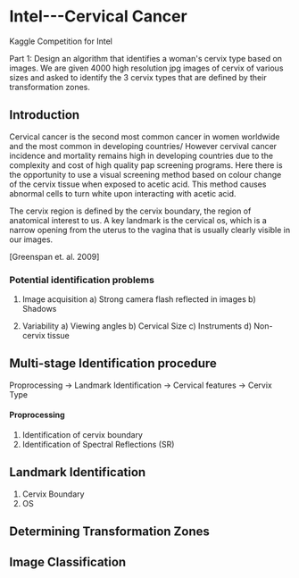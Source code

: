 # Intel---Cervical Cancer
Kaggle Competition for Intel

Part 1: Design an algorithm that identifies a woman's cervix type based on images.
We are given 4000 high resolution jpg images of cervix of various sizes and asked to identify the 3 cervix types that are defined by their transformation zones. 

## Introduction

Cervical cancer is the second most common cancer in women worldwide and the most common in developing countries/ However cervival cancer incidence and mortality remains high in developing countries due to the complexity and cost of high quality pap screening programs. Here there is the opportunity to use a visual screening method based on colour change of the cervix tissue when exposed to acetic acid. This method causes abnormal cells to turn white upon interacting with acetic acid.

The cervix region is defined by the cervix boundary, the region of anatomical interest to us. A key landmark is the cervical os, which is a narrow opening from the uterus to the vagina that is usually clearly visible in our images.

[Greenspan et. al. 2009]

### Potential identification problems
1. Image acquisition 
    a) Strong camera flash reflected in images
    b) Shadows 
    
2. Variability
    a) Viewing angles
    b) Cervical Size
    c) Instruments
    d) Non-cervix tissue 

## Multi-stage Identification procedure

Proprocessing -> Landmark Identification -> Cervical features -> Cervix Type

#### Proprocessing

1. Identification of cervix boundary
2. Identification of Spectral Reflections (SR)

## Landmark Identification

1. Cervix Boundary
2. OS

## Determining Transformation Zones


## Image Classification

